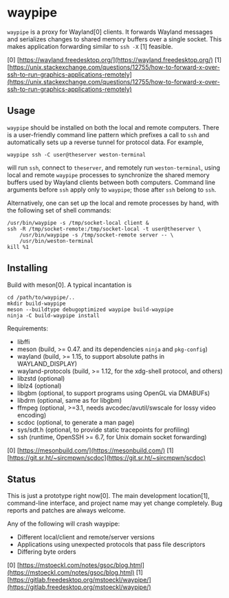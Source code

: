 waypipe
================================================================================

`waypipe` is a proxy for Wayland[0] clients. It forwards Wayland messages and
serializes changes to shared memory buffers over a single socket. This makes
application forwarding similar to `ssh -X` [1] feasible.

[0] [https://wayland.freedesktop.org/](https://wayland.freedesktop.org/)
[1] [https://unix.stackexchange.com/questions/12755/how-to-forward-x-over-ssh-to-run-graphics-applications-remotely](https://unix.stackexchange.com/questions/12755/how-to-forward-x-over-ssh-to-run-graphics-applications-remotely)

## Usage

`waypipe` should be installed on both the local and remote computers. There is
a user-friendly command line pattern which prefixes a call to `ssh` and
automatically sets up a reverse tunnel for protocol data. For example,

    waypipe ssh -C user@theserver weston-terminal

will run `ssh`, connect to `theserver`, and remotely run `weston-terminal`,
using local and remote `waypipe` processes to synchronize the shared memory
buffers used by Wayland clients between both computers. Command line arguments
before `ssh` apply only to `waypipe`; those after `ssh` belong to `ssh`.

Alternatively, one can set up the local and remote processes by hand, with the
following set of shell commands:

    /usr/bin/waypipe -s /tmp/socket-local client &
    ssh -R /tmp/socket-remote:/tmp/socket-local -t user@theserver \
        /usr/bin/waypipe -s /tmp/socket-remote server -- \
        /usr/bin/weston-terminal
    kill %1

## Installing

Build with meson[0]. A typical incantation is

    cd /path/to/waypipe/..
    mkdir build-waypipe
    meson --buildtype debugoptimized waypipe build-waypipe
    ninja -C build-waypipe install

Requirements:

* libffi
* meson (build, >= 0.47. and its dependencies `ninja` and `pkg-config`)
* wayland (build, >= 1.15, to support absolute paths in WAYLAND_DISPLAY)
* wayland-protocols (build, >= 1.12, for the xdg-shell protocol, and others)
* libzstd (optional)
* liblz4 (optional)
* libgbm (optional, to support programs using OpenGL via DMABUFs)
* libdrm (optional, same as for libgbm)
* ffmpeg (optional, >=3.1, needs avcodec/avutil/swscale for lossy video encoding)
* scdoc (optional, to generate a man page)
* sys/sdt.h (optional, to provide static tracepoints for profiling)
* ssh (runtime, OpenSSH >= 6.7, for Unix domain socket forwarding)

[0] [https://mesonbuild.com/](https://mesonbuild.com/)
[1] [https://git.sr.ht/~sircmpwn/scdoc](https://git.sr.ht/~sircmpwn/scdoc)

## Status

This is just a prototype right now[0]. The main development location[1],
command-line interface, and project name may yet change completely. Bug
reports and patches are always welcome.

Any of the following will crash waypipe:

* Different local/client and remote/server versions
* Applications using unexpected protocols that pass file descriptors
* Differing byte orders

[0] [https://mstoeckl.com/notes/gsoc/blog.html](https://mstoeckl.com/notes/gsoc/blog.html)
[1] [https://gitlab.freedesktop.org/mstoeckl/waypipe/](https://gitlab.freedesktop.org/mstoeckl/waypipe/)

